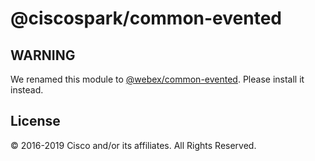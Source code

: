 # @ciscospark/common-evented

## WARNING

We renamed this module to [@webex/common-evented](https://www.npmjs.com/package/@webex/common-evented). Please install it instead.

## License

© 2016-2019 Cisco and/or its affiliates. All Rights Reserved.
